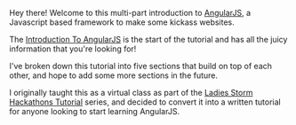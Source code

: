 Hey there! Welcome to this multi-part introduction to [AngularJS](https://angularjs.org/), a Javascript based framework to make some kickass websites.

The [Introduction To AngularJS](http://blog.aashni.me/2016/08/angularjs-an-introduction/) is the start of the tutorial and has all the juicy information that you're looking for!

I've broken down this tutorial into five sections that build on top of each other, and hope to add some more sections in the future.

I originally taught this as a virtual class as part of the [Ladies Storm Hackathons Tutorial](https://github.com/Ladies-Storm-Hackathons/Tutorials) series, and decided to convert it into a written tutorial for anyone looking to start learning AngularJS.